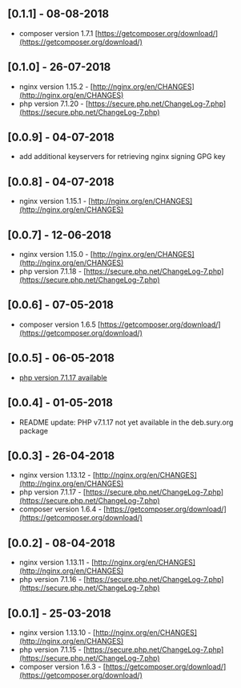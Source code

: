## [0.1.1] - 08-08-2018
- composer version 1.7.1 [https://getcomposer.org/download/](https://getcomposer.org/download/)

## [0.1.0] - 26-07-2018
- nginx version 1.15.2 - [http://nginx.org/en/CHANGES](http://nginx.org/en/CHANGES)
- php version 7.1.20 - [https://secure.php.net/ChangeLog-7.php](https://secure.php.net/ChangeLog-7.php)

## [0.0.9] - 04-07-2018
- add additional keyservers for retrieving nginx signing GPG key

## [0.0.8] - 04-07-2018
- nginx version 1.15.1 - [http://nginx.org/en/CHANGES](http://nginx.org/en/CHANGES)

## [0.0.7] - 12-06-2018
- nginx version 1.15.0 - [http://nginx.org/en/CHANGES](http://nginx.org/en/CHANGES)
- php version 7.1.18 - [https://secure.php.net/ChangeLog-7.php](https://secure.php.net/ChangeLog-7.php)

## [0.0.6] - 07-05-2018
- composer version 1.6.5 [https://getcomposer.org/download/](https://getcomposer.org/download/)

## [0.0.5] - 06-05-2018
- [php version 7.1.17 available](https://github.com/oerdnj/deb.sury.org/issues/858#issuecomment-386828748)

## [0.0.4] - 01-05-2018
- README update: PHP v7.1.17 not yet available in the deb.sury.org package

## [0.0.3] - 26-04-2018
- nginx version 1.13.12 - [http://nginx.org/en/CHANGES](http://nginx.org/en/CHANGES)
- php version 7.1.17 - [https://secure.php.net/ChangeLog-7.php](https://secure.php.net/ChangeLog-7.php)
- composer version 1.6.4 - [https://getcomposer.org/download/](https://getcomposer.org/download/)

## [0.0.2] - 08-04-2018
- nginx version 1.13.11 - [http://nginx.org/en/CHANGES](http://nginx.org/en/CHANGES)
- php version 7.1.16 - [https://secure.php.net/ChangeLog-7.php](https://secure.php.net/ChangeLog-7.php)

## [0.0.1] - 25-03-2018
- nginx version 1.13.10 - [http://nginx.org/en/CHANGES](http://nginx.org/en/CHANGES)
- php version 7.1.15 - [https://secure.php.net/ChangeLog-7.php](https://secure.php.net/ChangeLog-7.php)
- composer version 1.6.3 - [https://getcomposer.org/download/](https://getcomposer.org/download/)
